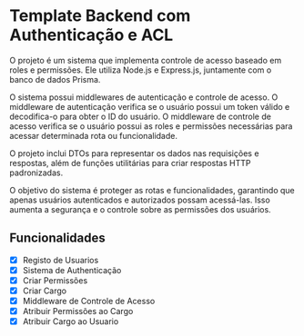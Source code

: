 
# Template Backend com Authenticação e ACL
 O projeto é um sistema que implementa controle de acesso baseado em roles e permissões. Ele utiliza Node.js e Express.js, juntamente com o banco de dados Prisma.

  O sistema possui middlewares de autenticação e controle de acesso. O middleware de autenticação verifica se o usuário possui um token válido e decodifica-o para obter o ID do usuário. O middleware de controle de acesso verifica se o usuário possui as roles e permissões necessárias para acessar determinada rota ou funcionalidade.

  O projeto inclui DTOs para representar os dados nas requisições e respostas, além de funções utilitárias para criar respostas HTTP padronizadas.

  O objetivo do sistema é proteger as rotas e funcionalidades, garantindo que apenas usuários autenticados e autorizados possam acessá-las. Isso aumenta a segurança e o controle sobre as permissões dos usuários.
## Funcionalidades
- [x]  Registo de Usuarios
- [x]  Sistema de Authenticação
- [x]  Criar Permissões
- [x]  Criar Cargo
- [x]  Middleware de Controle de Acesso
- [x]  Atribuir Permissões ao Cargo 
- [x]  Atribuir Cargo ao Usuario
